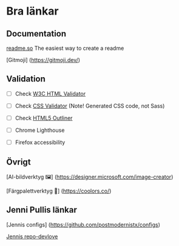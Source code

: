 # Bra länkar

## Documentation

[readme.so](https://readme.so/) The easiest way to create a readme

[Gitmoji] (https://gitmoji.dev/)


## Validation
- [ ] Check [W3C HTML Validator](https://validator.w3.org/#validate_by_input)
- [ ] Check [CSS Validator](https://jigsaw.w3.org/css-validator/#validate_by_input) (Note! Generated CSS code, not Sass)
- [ ] Check [HTML5 Outliner](https://gsnedders.html5.org/outliner/)
- [ ] Chrome Lighthouse
- [ ] Firefox accessibility


## Övrigt 

[AI-bildverktyg 🖼️] (https://designer.microsoft.com/image-creator)

[Färgpalettverktyg 🎨] (https://coolors.co/)


## Jenni Pullis länkar

[Jennis configs] (https://github.com/postmodernistx/configs)

[Jennis repo-devlove](https://github.com/postmodernistx/devlove/blob/main/README.md)
